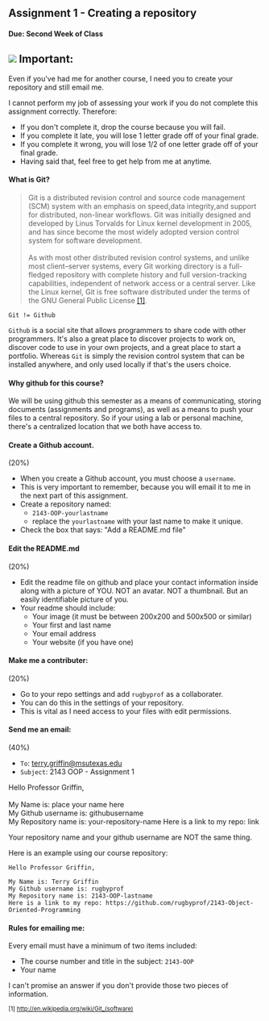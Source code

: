 ## Assignment 1 - Creating a repository
#### Due: Second Week of Class

## ![](http://f.cl.ly/items/3R3r0z1g3G0o0r2T1i0t/heavy_exclamation_mark_symbol_emoji_2757.jpg) Important:

Even if you've had me for another course, I need you to create your repository and still email me.

I cannot perform my job of assessing your work if you do not complete this assignment correctly. Therefore:
- If you don't complete it, drop the course because you will fail.
- If you complete it late, you will lose 1 letter grade off of your final grade.
- If you complete it wrong, you will lose 1/2 of one letter grade off of your final grade.
- Having said that, feel free to get help from me at anytime.

#### What is Git?

>Git is a distributed revision control and source code management (SCM) system with an emphasis on speed,data integrity,and support for distributed, non-linear workflows. Git was initially designed and developed by Linus Torvalds for Linux kernel development in 2005, and has since become the most widely adopted version control system for software development.<br><br>
As with most other distributed revision control systems, and unlike most client–server systems, every Git working directory is a full-fledged repository with complete history and full version-tracking capabilities, independent of network access or a central server. Like the Linux kernel, Git is free software distributed under the terms of the GNU General Public License  [[1]](http://en.wikipedia.org/wiki/Git_(software)).

`Git != Github`

`Github` is a social site that allows programmers to share code with other programmers. It's also a great place to discover projects to work on, discover code to use in your own projects, and a great place to start a portfolio. Whereas `Git` is simply the revision control system that can be installed anywhere, and only used locally if that's the users choice. 

#### Why github for this course?

We will be using github this semester as a means of communicating, storing documents (assignments and programs), as well as 
a means to push your files to a central repository. So if your using a lab or personal machine, there's a centralized location that we both have access to.

#### Create a Github account. 
(20%)
- When you create a Github account, you must choose a `username`. 
- This is very important to remember, because you will email it to me in the next part of this assignment.
- Create a repository named:
    - `2143-OOP-yourlastname`
    - replace the `yourlastname` with your last name to make it unique.
- Check the box that says: "Add a README.md file"

#### Edit the README.md 
(20%)
- Edit the readme file on github and place your contact information inside along with a picture of YOU. NOT an avatar. NOT a thumbnail. But an easily identifiable picture of you.
- Your readme should include:
    - Your image (it must be between 200x200 and 500x500 or similar)
    - Your first and last name
    - Your email address
    - Your website (if you have one)

#### Make me a contributer:
(20%)
- Go to your repo settings and add `rugbyprof` as a collaborater.
- You can do this in the settings of your repository. 
- This is vital as I need access to your files with edit permissions.


#### Send me an email:
(40%)
- `To`: terry.griffin@msutexas.edu
- `Subject`: 2143 OOP - Assignment 1 

>
Hello Professor Griffin,<br><br>
My Name is: place your name here<br>
My Github username is: githubusername<br>
My Repository name is: your-repository-name
Here is a link to my repo: link

Your repository name and your github username are NOT the same thing.

Here is an example using our course repository:
```
Hello Professor Griffin,

My Name is: Terry Griffin
My Github username is: rugbyprof
My Repository name is: 2143-OOP-lastname
Here is a link to my repo: https://github.com/rugbyprof/2143-Object-Oriented-Programming
```

#### Rules for emailing me:

Every email must have a minimum of two items included:

- The course number and title in the subject: `2143-OOP`
- Your name

I can't promise an answer if you don't provide those two pieces of information.

<sub>[1] http://en.wikipedia.org/wiki/Git_(software)</sub>
